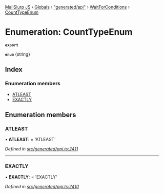 [MailSlurp JS](../README.md) › [Globals](../globals.md) › ["generated/api"](../modules/_generated_api_.md) › [WaitForConditions](../modules/_generated_api_.waitforconditions.md) › [CountTypeEnum](_generated_api_.waitforconditions.counttypeenum.md)

# Enumeration: CountTypeEnum

**`export`** 

**`enum`** {string}

## Index

### Enumeration members

* [ATLEAST](_generated_api_.waitforconditions.counttypeenum.md#atleast)
* [EXACTLY](_generated_api_.waitforconditions.counttypeenum.md#exactly)

## Enumeration members

###  ATLEAST

• **ATLEAST**: =  <any>'ATLEAST'

*Defined in [src/generated/api.ts:2411](https://github.com/mailslurp/mailslurp-client-ts-js/blob/e9348f1/src/generated/api.ts#L2411)*

___

###  EXACTLY

• **EXACTLY**: =  <any>'EXACTLY'

*Defined in [src/generated/api.ts:2410](https://github.com/mailslurp/mailslurp-client-ts-js/blob/e9348f1/src/generated/api.ts#L2410)*
